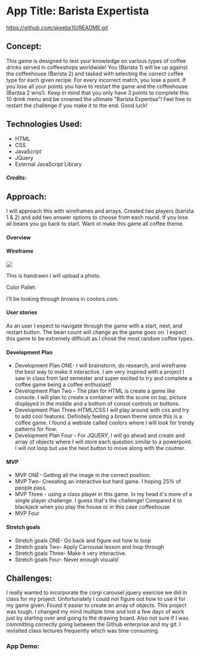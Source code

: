 # App Title: Barista Expertista

https://github.com/skeebs10/README.git

## Concept:

This game is designed to test your knowledge on various types of coffee drinks served in coffeeshops worldwide! You (Barista 1) will be up against the coffeehouse (Barista 2) and tasked with selecting the correct coffee type for each given recipe. 
For every incorrect match, you lose a point. If you lose all your points you have to restart the game and the coffeehouse (Baritsa 2 wns!). Keep in mind that you only have 3 points to complete this 10 drink menu and be crowned the ultimate "Barista Expertisa"! Feel free to restart the challenge if you make it to the end. Good luck!


## Technologies Used:

* HTML
* CSS
* JavaScript 
* JQuery 
* External JavaScript Library

##### Credits:


## Approach:
I will approach this with wireframes and arrays. Created two players (barista 1 & 2) and add two answer options to choose from each round. If you lose all beans you go back to start. Want ot make this game all coffee theme. 
#### Overview

#### Wireframe

<img src="/Wireframe drawn.png">

This is handrawn I will upload a photo. 

Color Pallet:

I'll be looking through browns in coolors.com.

#### User stories

As an user I expect to navigate through the game with a start, next, and restart button. The bean count will change as the game goes on. I expect this game to be extremely difficult as I chose the most random coffee types. 

#### Development Plan 

* Development Plan  ONE- I will brainstorm, do research, and wireframe the best way to make it interactive. I am very inspired with a project I saw in class from last semester and super excited to try and complete a coffee game being a coffee enthusiast!
* Development Plan  Two - The plan for HTML is create a game like console. I will plan to create a container with the score on top, picture displayed in the middle and a bottom of consol controls or buttons.
* Development Plan  Three-HTML/CSS I will play around with css and try to add cool features. Definitely feeling a brown theme since this is a coffee game. I found a webiste called coolors where I will look for trendy patterns for flow. 
* Development Plan  Four - For JQUERY, I will go ahead and create and array of objects where I will store each question similar to a powerpoint. I will not loop but use the next button to move along with the coutner. 

#### MVP

* MVP ONE- Getting all the image in the correct position.
* MVP Two- Creeating an interactive but hard game. I hoping 25% of people pass. 
* MVP Three - using a class player in this game. In my head it's more of a single player challenge. I guess that's the challenge! Compared it to blackjack when you play the house or in this case coffeehouse
* MVP Four

#### Stretch goals

* Stretch goals ONE- Go back and figure out how to loop 
* Stretch goals Two- Apply Carrousal lesson and loop through 
* Stretch goals Three- Make it very interactive. 
* Stretch goals Four- Never enough visuals!

## Challenges:

I really wanted to incorporate the corgi carousel jquery exercise we did in class for my project. Unfortunately I could not figure out how to use it for my game given. Found it easier to create an array of objects. This project was tough. I changed my mind multiple time and lost a few days of work just by starting over and going to the drawing board. Also not sure if I was committing correctly going between the Github enterprise and my git. I revisited class lectures frequently which was time consuming.



### App Demo: 
